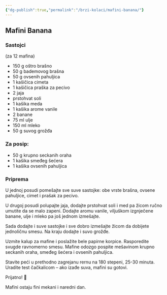 ```yaml
---
{"dg-publish":true,"permalink":"/brzi-kolaci/mafini-banana/"}
---
```


## Mafini Banana 

### Sastojci
(za 12 mafina)

- 150 g oštro brašno
- 50 g bademovog brašna
- 50 g ovsenih pahuljica
- 1 kašičica cimeta
- 1 kašičica praška za pecivo
- 2 jaja
- prstohvat soli
- 1 kašika meda
- 1 kašika arome vanile
- 2 banane
- 75 ml ulje
- 150 ml mleko
- 50 g suvog grožđa

### Za posip:
- 50 g krupno seckanih oraha
- 1 kašika smeđeg šećera
- 1 kašika ovsenih pahuljica

### Priprema

U jednoj posudi pomešajte sve suve sastojke: obe vrste brašna, ovsene pahuljice, cimet i prašak za pecivo.

U drugoj posudi polupajte jaja, dodajte prstohvat soli i med pa žicom ručno umutite da se malo zapeni. Dodajte aromu vanile, viljuškom izgnječene banane, ulje i mleko pa još jednom izmešajte.

Sada dodajte i suve sastojke i sve dobro izmešajte žicom da dobijete jednoličnu smesu. Na kraju dodajte i suvo grožđe.

Uzmite kalup za mafine i poslažite bele papirne korpice. Rasporedite svugde ravnomerno smesu. Mafine odozgo pospite mešavinom krupno seckanih oraha, smeđeg šećera i ovsenih pahuljica.

Stavite peći u prethodno zagrejanu rernu na 180 stepeni, 25-30 minuta. Uradite test čačkalicom – ako izađe suva, mafini su gotovi.

Prijatno! 🙂

Mafini ostaju fini mekani i naredni dan.